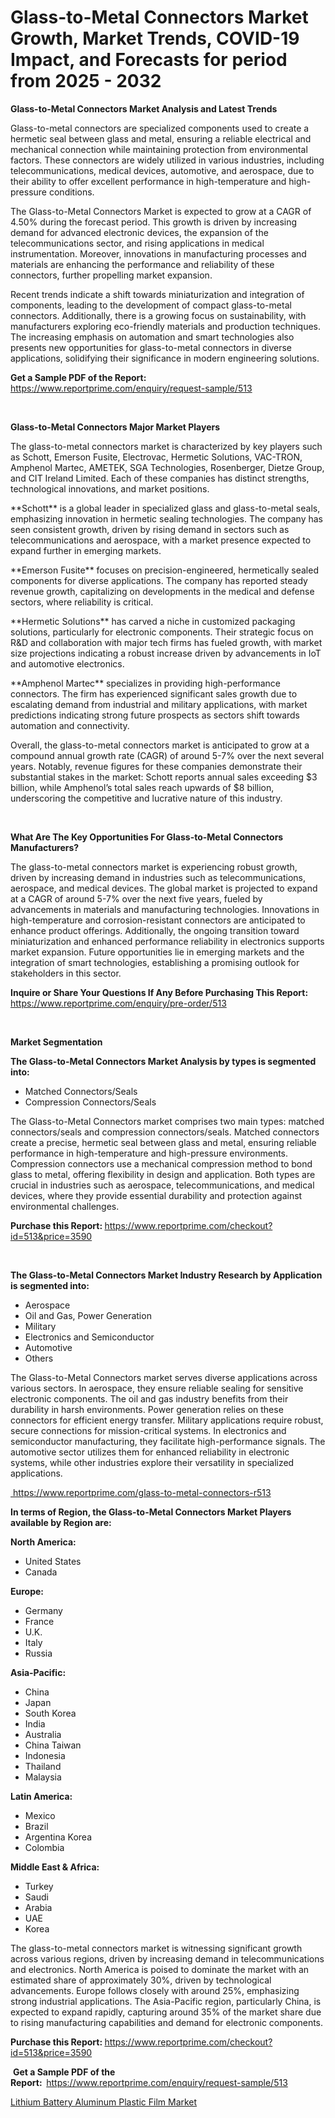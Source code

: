 <p><h1>Glass-to-Metal Connectors Market Growth, Market Trends, COVID-19 Impact, and Forecasts for period from 2025 - 2032</h1></p><p><strong>Glass-to-Metal Connectors Market Analysis and Latest Trends</strong></p>
<p><p>Glass-to-metal connectors are specialized components used to create a hermetic seal between glass and metal, ensuring a reliable electrical and mechanical connection while maintaining protection from environmental factors. These connectors are widely utilized in various industries, including telecommunications, medical devices, automotive, and aerospace, due to their ability to offer excellent performance in high-temperature and high-pressure conditions.</p><p>The Glass-to-Metal Connectors Market is expected to grow at a CAGR of 4.50% during the forecast period. This growth is driven by increasing demand for advanced electronic devices, the expansion of the telecommunications sector, and rising applications in medical instrumentation. Moreover, innovations in manufacturing processes and materials are enhancing the performance and reliability of these connectors, further propelling market expansion.</p><p>Recent trends indicate a shift towards miniaturization and integration of components, leading to the development of compact glass-to-metal connectors. Additionally, there is a growing focus on sustainability, with manufacturers exploring eco-friendly materials and production techniques. The increasing emphasis on automation and smart technologies also presents new opportunities for glass-to-metal connectors in diverse applications, solidifying their significance in modern engineering solutions.</p></p>
<p><strong>Get a Sample PDF of the Report:&nbsp;</strong> <a href="https://www.reportprime.com/enquiry/request-sample/513?utm_campaign=2720&utm_medium=2&utm_source=Github&utm_content=ia&utm_term=18032025&utm_id=glass-to-metal-connectors">https://www.reportprime.com/enquiry/request-sample/513</a></p>
<p>&nbsp;</p>
<p><strong>Glass-to-Metal Connectors Major Market Players</strong></p>
<p><p>The glass-to-metal connectors market is characterized by key players such as Schott, Emerson Fusite, Electrovac, Hermetic Solutions, VAC-TRON, Amphenol Martec, AMETEK, SGA Technologies, Rosenberger, Dietze Group, and CIT Ireland Limited. Each of these companies has distinct strengths, technological innovations, and market positions.</p><p>**Schott** is a global leader in specialized glass and glass-to-metal seals, emphasizing innovation in hermetic sealing technologies. The company has seen consistent growth, driven by rising demand in sectors such as telecommunications and aerospace, with a market presence expected to expand further in emerging markets.</p><p>**Emerson Fusite** focuses on precision-engineered, hermetically sealed components for diverse applications. The company has reported steady revenue growth, capitalizing on developments in the medical and defense sectors, where reliability is critical.</p><p>**Hermetic Solutions** has carved a niche in customized packaging solutions, particularly for electronic components. Their strategic focus on R&D and collaboration with major tech firms has fueled growth, with market size projections indicating a robust increase driven by advancements in IoT and automotive electronics.</p><p>**Amphenol Martec** specializes in providing high-performance connectors. The firm has experienced significant sales growth due to escalating demand from industrial and military applications, with market predictions indicating strong future prospects as sectors shift towards automation and connectivity.</p><p>Overall, the glass-to-metal connectors market is anticipated to grow at a compound annual growth rate (CAGR) of around 5-7% over the next several years. Notably, revenue figures for these companies demonstrate their substantial stakes in the market: Schott reports annual sales exceeding $3 billion, while Amphenol’s total sales reach upwards of $8 billion, underscoring the competitive and lucrative nature of this industry.</p></p>
<p>&nbsp;</p>
<p><strong>What Are The Key Opportunities For Glass-to-Metal Connectors Manufacturers?</strong></p>
<p><p>The glass-to-metal connectors market is experiencing robust growth, driven by increasing demand in industries such as telecommunications, aerospace, and medical devices. The global market is projected to expand at a CAGR of around 5-7% over the next five years, fueled by advancements in materials and manufacturing technologies. Innovations in high-temperature and corrosion-resistant connectors are anticipated to enhance product offerings. Additionally, the ongoing transition toward miniaturization and enhanced performance reliability in electronics supports market expansion. Future opportunities lie in emerging markets and the integration of smart technologies, establishing a promising outlook for stakeholders in this sector.</p></p>
<p><strong>Inquire or Share Your Questions If Any Before Purchasing This Report:</strong> <a href="https://www.reportprime.com/enquiry/pre-order/513?utm_campaign=2720&utm_medium=2&utm_source=Github&utm_content=ia&utm_term=18032025&utm_id=glass-to-metal-connectors">https://www.reportprime.com/enquiry/pre-order/513</a></p>
<p>&nbsp;</p>
<p><strong>Market Segmentation</strong></p>
<p><strong>The Glass-to-Metal Connectors Market Analysis by types is segmented into:</strong></p>
<p><ul><li>Matched Connectors/Seals</li><li>Compression Connectors/Seals</li></ul></p>
<p><p>The Glass-to-Metal Connectors market comprises two main types: matched connectors/seals and compression connectors/seals. Matched connectors create a precise, hermetic seal between glass and metal, ensuring reliable performance in high-temperature and high-pressure environments. Compression connectors use a mechanical compression method to bond glass to metal, offering flexibility in design and application. Both types are crucial in industries such as aerospace, telecommunications, and medical devices, where they provide essential durability and protection against environmental challenges.</p></p>
<p><strong>Purchase this Report:&nbsp;</strong><a href="https://www.reportprime.com/checkout?id=513&price=3590&utm_campaign=2720&utm_medium=2&utm_source=Github&utm_content=ia&utm_term=18032025&utm_id=glass-to-metal-connectors">https://www.reportprime.com/checkout?id=513&price=3590</a></p>
<p>&nbsp;</p>
<p><strong>The Glass-to-Metal Connectors Market Industry Research by Application is segmented into:</strong></p>
<p><ul><li>Aerospace</li><li>Oil and Gas, Power Generation</li><li>Military</li><li>Electronics and Semiconductor</li><li>Automotive</li><li>Others</li></ul></p>
<p><p>The Glass-to-Metal Connectors market serves diverse applications across various sectors. In aerospace, they ensure reliable sealing for sensitive electronic components. The oil and gas industry benefits from their durability in harsh environments. Power generation relies on these connectors for efficient energy transfer. Military applications require robust, secure connections for mission-critical systems. In electronics and semiconductor manufacturing, they facilitate high-performance signals. The automotive sector utilizes them for enhanced reliability in electronic systems, while other industries explore their versatility in specialized applications.</p></p>
<p><a href="https://www.reportprime.com/glass-to-metal-connectors-r513?utm_campaign=2720&utm_medium=2&utm_source=Github&utm_content=ia&utm_term=18032025&utm_id=glass-to-metal-connectors">&nbsp;https://www.reportprime.com/glass-to-metal-connectors-r513</a></p>
<p><strong>In terms of Region, the Glass-to-Metal Connectors Market Players available by Region are:</strong></p>
<p>
    <p> <strong> North America: </strong>
        <ul>
            <li>United States</li>
            <li>Canada</li>
        </ul>
        </p> 
    <p> <strong> Europe: </strong>
        <ul>
            <li>Germany</li>
            <li>France</li>
            <li>U.K.</li>
            <li>Italy</li>
            <li>Russia</li>
        </ul>
        </p> 
    <p> <strong> Asia-Pacific: </strong>
        <ul>
            <li>China</li>
            <li>Japan</li>
            <li>South Korea</li>
            <li>India</li>
            <li>Australia</li>
            <li>China Taiwan</li>
            <li>Indonesia</li>
            <li>Thailand</li>
            <li>Malaysia</li>
        </ul>
        </p> 
    <p> <strong> Latin America: </strong>
        <ul>
            <li>Mexico</li>
            <li>Brazil</li>
            <li>Argentina Korea</li>
            <li>Colombia</li>
        </ul>
        </p> 
    <p> <strong> Middle East & Africa: </strong>
        <ul>
            <li>Turkey</li>
            <li>Saudi</li>
            <li>Arabia</li>
            <li>UAE</li>
            <li>Korea</li>
        </ul>
    </p>
    </p>
<p><p>The glass-to-metal connectors market is witnessing significant growth across various regions, driven by increasing demand in telecommunications and electronics. North America is poised to dominate the market with an estimated share of approximately 30%, driven by technological advancements. Europe follows closely with around 25%, emphasizing strong industrial applications. The Asia-Pacific region, particularly China, is expected to expand rapidly, capturing around 35% of the market share due to rising manufacturing capabilities and demand for electronic components.</p></p>
<p><strong>Purchase this Report: </strong><a href="https://www.reportprime.com/checkout?id=513&price=3590&utm_campaign=2720&utm_medium=2&utm_source=Github&utm_content=ia&utm_term=18032025&utm_id=glass-to-metal-connectors">https://www.reportprime.com/checkout?id=513&price=3590</a></p>
<p>&nbsp;<strong>Get a Sample PDF of the Report:&nbsp;&nbsp;</strong><a href="https://www.reportprime.com/enquiry/request-sample/513?utm_campaign=2720&utm_medium=2&utm_source=Github&utm_content=ia&utm_term=18032025&utm_id=glass-to-metal-connectors">https://www.reportprime.com/enquiry/request-sample/513</a></p>
<p><strong></strong></p>
<p><p><a href="https://github.com/chungwimbu4/Market-Research-Report-List-1/blob/main/lithium-battery-aluminum-plastic-film-market.md?utm_campaign=2720&utm_medium=2&utm_source=Github&utm_content=ia&utm_term=18032025&utm_id=glass-to-metal-connectors">Lithium Battery Aluminum Plastic Film Market</a></p></p>